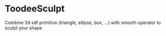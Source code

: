 # ToodeeSculpt

Combine 2d sdf primitive (triangle, ellipse, box, ...) with smooth operator to sculpt your shape







